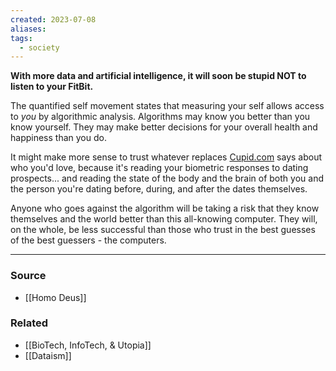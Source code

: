 ```yaml
---
created: 2023-07-08
aliases: 
tags:
  - society
---
```

**With more data and artificial intelligence, it will soon be stupid NOT to listen to your FitBit.**

The quantified self movement states that measuring your self allows access to *you* by algorithmic analysis. Algorithms may know you better than you know yourself. They may make better decisions for your overall health and happiness than you do. 

It might make more sense to trust whatever replaces [Cupid.com](http://cupid.com) says about who you'd love, because it's reading your biometric responses to dating prospects... and reading the state of the body and the brain of both you and the person you're dating before, during, and after the dates themselves. 

Anyone who goes against the algorithm will be taking a risk that they know themselves and the world better than this all-knowing computer. They will, on the whole, be less successful than those who trust in the best guesses of the best guessers - the computers.

****
### Source
- [[Homo Deus]]

### Related
- [[BioTech, InfoTech, & Utopia]]
- [[Dataism]]